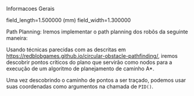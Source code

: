 Informacoes Gerais

field_length=1.500000 (mm)
field_width=1.300000

Path Planning:
Iremos implementar o path planning dos robôs da seguinte maneira:

Usando técnicas parecidas com as descritas em https://redblobgames.github.io/circular-obstacle-pathfinding/,
iremos descobrir pontos críticos do plano que servirão como nodos para a execução de um algoritmo de planejamento de caminho A*.

Uma vez descobrindo o caminho de pontos a ser traçado, podemos usar suas coordenadas como argumentos na chamada de ```PID()```.
